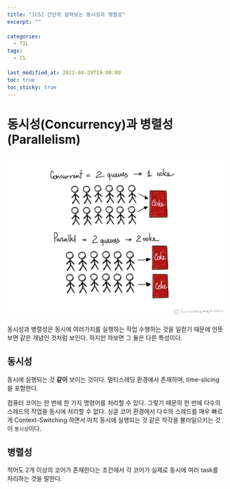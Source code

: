 ```yaml
---
title: "[CS] 간단히 살펴보는 동시성과 병렬성"
excerpt: ""

categories:
  - TIL
tags:
  - CS
 
last_modified_at: 2021-04-29T19:00:00
toc: true
toc_sticky: true
---
```




# 동시성(Concurrency)과 병렬성(Parallelism)

![Concurrency and parallelism](/assets/post_images/2021-04-29-ConcurrencyParallelism.assets/concurrency-and-parallelism-are-different.jpg)

동시성과 병렬성은 동시에 여러가지를 실행하는 작업 수행하는 것을 일컫기 때문에 언뜻 보면 같은 개념인 것처럼 보인다. 하지만 까보면 그 둘은 다른 특성이다.

## 동시성

동시에 실행되는 것 **같이** 보이는 것이다.  멀티스레딩 환경에서 존재하며, time-slicing을 포함한다. 

컴퓨터 코어는 한 번에 한 가지 명령어를 처리할 수 있다. 그렇기 때문의 한 번에 다수의 스레드의 작업을 동시에 처리할 수 없다. 싱글 코어 환경에서 다수의 스레드를 매우 빠르게 Context-Switching 하면서 마치 동시에 실행되는 것 같은 착각을 불러일으키는 것이 `동시성`이다. 



## 병렬성

적어도 2개 이상의 코어가 존재한다는 조건에서 각 코어가 실제로 동시에 여러 task를 처리하는 것을 말한다. 